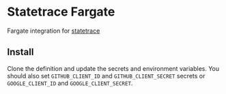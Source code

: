 # Statetrace Fargate

Fargate integration for [statetrace](https://statetrace.com)

## Install

Clone the definition and update the secrets and environment variables. You should also set `GITHUB_CLIENT_ID` and `GITHUB_CLIENT_SECRET` secrets or `GOOGLE_CLIENT_ID` and `GOOGLE_CLIENT_SECRET`.
